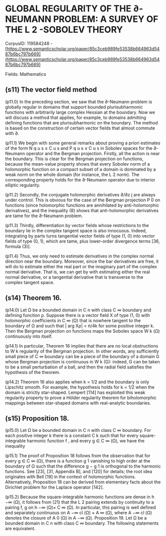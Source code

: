 # GLOBAL REGULARITY OF THE ∂-NEUMANN PROBLEM: A SURVEY OF THE L 2 -SOBOLEV THEORY

CorpusID: 119584248 - [https://www.semanticscholar.org/paper/85c3ceb989fe53538b664963d5487b6bc797b669](https://www.semanticscholar.org/paper/85c3ceb989fe53538b664963d5487b6bc797b669)

Fields: Mathematics

## (s11) The vector field method
(p11.0) In the preceding section, we saw that the ∂-Neumann problem is globally regular in domains that support bounded plurisubharmonic functions with arbitrarily large complex Hessian at the boundary. Now we will discuss a method that applies, for example, to domains admitting defining functions that are plurisubharmonic on the boundary. The method is based on the construction of certain vector fields that almost commute with ∂.

(p11.1) We begin with some general remarks about proving a priori estimates of the form N q u s ≤ C u s and P q u s ≤ C u s in Sobolev spaces for the ∂-Neumann operator and the Bergman projection. Firstly, all the action is near the boundary. This is clear for the Bergman projection on functions, because the mean-value property shows that every Sobolev norm of a holomorphic function on a compact subset of a domain is dominated by a weak norm on the whole domain (for instance, the L 2 norm). The corresponding property holds for the ∂-Neumann operator due to interior elliptic regularity.

(p11.2) Secondly, the conjugate holomorphic derivatives ∂/∂z j are always under control. This is obvious for the case of the Bergman projection P 0 on functions (since holomorphic functions are annihilated by anti-holomorphic derivatives), and the inequality (8) shows that anti-holomorphic derivatives are tame for the ∂-Neumann problem.

(p11.3) Thirdly, differentiation by vector fields whose restrictions to the boundary lie in the complex tangent space is also innocuous. Indeed, integrating by parts turns tangential vector fields of type (1, 0) into vector fields of type (0, 1), which are tame, plus lower-order divergence terms [36, formula (3)].

(p11.4) Thus, we only need to estimate derivatives in the complex normal direction near the boundary. Moreover, since the bar derivatives are free, it will do to estimate either the real part or the imaginary part of the complex normal derivative. That is, we can get by with estimating either the real normal derivative, or a tangential derivative that is transverse to the complex tangent space.
## (s14) Theorem 16.
(p14.0) Let Ω be a bounded domain in C n with class C ∞ boundary and defining function ρ. Suppose there is a vector field X of type (1, 0) with holomorphic coefficients in C ∞ (Ω) that is nowhere tangent to the boundary of Ω and such that | arg Xρ| < π/4k for some positive integer k. Then the Bergman projection on functions maps the Sobolev space W k (Ω) continuously into itself.

(p14.1) In particular, Theorem 16 implies that there are no local obstructions to W k regularity of the Bergman projection. In other words, any sufficiently small piece of C ∞ boundary can be a piece of the boundary of a domain G whose Bergman projection is continuous in W k (G): indeed, G can be taken to be a small perturbation of a ball, and then the radial field satisfies the hypothesis of the theorem.

(p14.2) Theorem 16 also applies when k = 1/2 and the boundary is only Lipschitz smooth. For example, the hypothesis holds for k = 1/2 when the domain is strictly star-shaped. Lempert [114] has exploited this weak regularity property to prove a Hölder regularity theorem for biholomorphic mappings between star-shaped domains with real-analytic boundaries.
## (s15) Proposition 18.
(p15.0) Let Ω be a bounded domain in C n with class C ∞ boundary. For each positive integer k there is a constant C k such that for every square-integrable harmonic function f , and every g ∈ C ∞ (Ω), we have the inequality

(p15.1) The proof of Proposition 18 follows from the observation that for every g ∈ C ∞ (Ω), there is a function g 1 vanishing to high order at the boundary of Ω such that the difference g − g 1 is orthogonal to the harmonic functions. See [23], [31, Appendix B], and [120] for details; the root idea originates with Bell [19] in the context of holomorphic functions. Alternatively, Proposition 18 can be derived from elementary facts about the Dirichlet problem for the Laplace operator [142].

(p15.2) Because the square-integrable harmonic functions are dense in h −∞ (Ω), it follows from (21) that the L 2 pairing extends by continuity to a pairing f, g on h −∞ (Ω)× C ∞ (Ω). In particular, this pairing is well defined and separately continuous on A −∞ cl (Ω) × A ∞ (Ω), where A −∞ cl (Ω) denotes the closure of A 0 (Ω) in A −∞ (Ω). Proposition 19. Let Ω be a bounded domain in C n with class C ∞ boundary. The following statements are equivalent.
